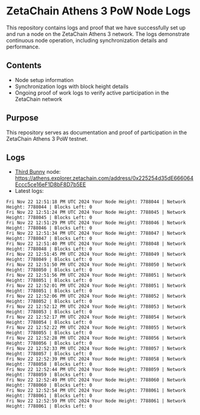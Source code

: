 # ZetaChain Athens 3 PoW Node Logs
This repository contains logs and proof that we have successfully set up and run a node on the ZetaChain Athens 3 network. The logs demonstrate continuous node operation, including synchronization details and performance.

## Contents
- Node setup information
- Synchronization logs with block height details
- Ongoing proof of work logs to verify active participation in the ZetaChain network

## Purpose
This repository serves as documentation and proof of participation in the ZetaChain Athens 3 PoW testnet.

## Logs

- [Third Bunny](https://thirdbunny.xyz/) node: https://athens.explorer.zetachain.com/address/0x225254d35dE666064Eccc5ce16eF1D8bF8D7b5EE
- Latest logs:
```
Fri Nov 22 12:51:18 PM UTC 2024 Your Node Height: 7788044 | Network Height: 7788044 | Blocks Left: 0
Fri Nov 22 12:51:24 PM UTC 2024 Your Node Height: 7788045 | Network Height: 7788045 | Blocks Left: 0
Fri Nov 22 12:51:29 PM UTC 2024 Your Node Height: 7788046 | Network Height: 7788046 | Blocks Left: 0
Fri Nov 22 12:51:34 PM UTC 2024 Your Node Height: 7788047 | Network Height: 7788047 | Blocks Left: 0
Fri Nov 22 12:51:40 PM UTC 2024 Your Node Height: 7788048 | Network Height: 7788048 | Blocks Left: 0
Fri Nov 22 12:51:45 PM UTC 2024 Your Node Height: 7788049 | Network Height: 7788049 | Blocks Left: 0
Fri Nov 22 12:51:50 PM UTC 2024 Your Node Height: 7788050 | Network Height: 7788050 | Blocks Left: 0
Fri Nov 22 12:51:56 PM UTC 2024 Your Node Height: 7788051 | Network Height: 7788051 | Blocks Left: 0
Fri Nov 22 12:52:01 PM UTC 2024 Your Node Height: 7788051 | Network Height: 7788051 | Blocks Left: 0
Fri Nov 22 12:52:06 PM UTC 2024 Your Node Height: 7788052 | Network Height: 7788052 | Blocks Left: 0
Fri Nov 22 12:52:12 PM UTC 2024 Your Node Height: 7788053 | Network Height: 7788053 | Blocks Left: 0
Fri Nov 22 12:52:17 PM UTC 2024 Your Node Height: 7788054 | Network Height: 7788054 | Blocks Left: 0
Fri Nov 22 12:52:22 PM UTC 2024 Your Node Height: 7788055 | Network Height: 7788055 | Blocks Left: 0
Fri Nov 22 12:52:28 PM UTC 2024 Your Node Height: 7788056 | Network Height: 7788056 | Blocks Left: 0
Fri Nov 22 12:52:33 PM UTC 2024 Your Node Height: 7788057 | Network Height: 7788057 | Blocks Left: 0
Fri Nov 22 12:52:39 PM UTC 2024 Your Node Height: 7788058 | Network Height: 7788058 | Blocks Left: 0
Fri Nov 22 12:52:44 PM UTC 2024 Your Node Height: 7788059 | Network Height: 7788059 | Blocks Left: 0
Fri Nov 22 12:52:49 PM UTC 2024 Your Node Height: 7788060 | Network Height: 7788060 | Blocks Left: 0
Fri Nov 22 12:52:54 PM UTC 2024 Your Node Height: 7788061 | Network Height: 7788061 | Blocks Left: 0
Fri Nov 22 12:52:59 PM UTC 2024 Your Node Height: 7788061 | Network Height: 7788061 | Blocks Left: 0
```
